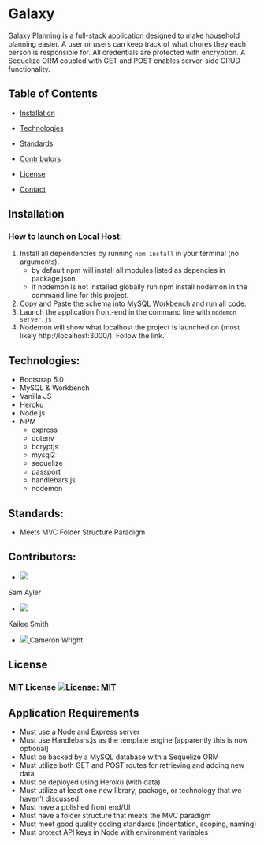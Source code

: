 # Galaxy

Galaxy Planning is a full-stack application designed to make household planning easier. A user or users can keep track of what chores they each person is responsible for. All credentials are protected with encryption. A Sequelize ORM coupled with GET and POST enables server-side CRUD functionality.  

## Table of Contents

* [Installation](#installation)
* [Technologies](#technologies)
* [Standards](#standards)
* [Contributors](#contributors)

* [License](#license)
* [Contact](#contact)


## Installation

### How to launch on Local Host:

1. Install all dependencies by running `npm install` in your terminal (no arguments).
    - by default npm will install all modules listed as depencies in package.json.
    - if nodemon is not installed globally run npm install nodemon in the command line for this project.
2. Copy and Paste the schema into MySQL Workbench and run all code.
3. Launch the application front-end in the command line with `nodemon server.js`
4. Nodemon will show what localhost the project is launched on (most likely http://localhost:3000/). Follow the link.

## Technologies:

- Bootstrap 5.0
- MySQL & Workbench
- Vanilla JS
- Heroku
- Node.js
- NPM
    - express
    - dotenv
    - bcryptjs
    - mysql2
    - sequelize
    - passport
    - handlebars.js
    - nodemon

## Standards:

- Meets MVC Folder Structure Paradigm



## Contributors:
- <a href="https://github.com/sayler3">
  <img src="https://github.com/sayler3.png?size=50">
</a>   Sam Ayler



- <a href="https://github.com/kaileesmith">
  <img src="https://github.com/kaileesmith.png?size=50">
</a>   Kailee Smith


- <a href="https://github.com/camRight">
  <img src="https://github.com/camRight.png?size=50">
    </a>   Cameron Wright

## License

### MIT License [![License: MIT](https://img.shields.io/badge/License-MIT-yellow.svg)](https://opensource.org/licenses/MIT)



## Application Requirements
* Must use a Node and Express server
* Must use Handlebars.js as the template engine [apparently this is now optional]
* Must be backed by a MySQL database with a Sequelize ORM
* Must utilize both GET and POST routes for retrieving and adding new data
* Must be deployed using Heroku (with data)
* Must utilize at least one new library, package, or technology that we haven’t discussed
* Must have a polished front end/UI
* Must have a folder structure that meets the MVC paradigm
* Must meet good quality coding standards (indentation, scoping, naming)
* Must protect API keys in Node with environment variables
